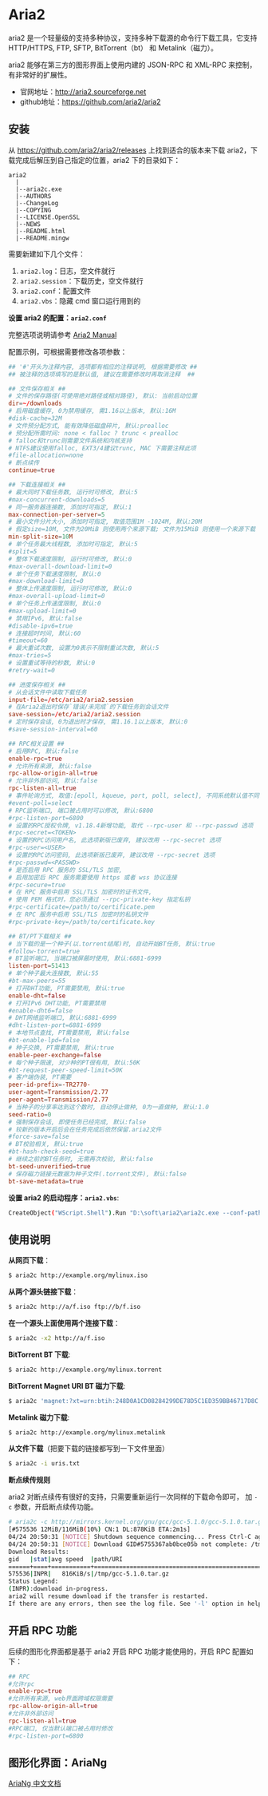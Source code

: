 <!--
 * @Github       : https://github.com/superzhc/BigData-A-Question
 * @Author       : SUPERZHC
 * @CreateDate   : 2020-08-31 14:56:30
 * @LastEditTime : 2020-12-04 11:49:14
 * @Copyright 2020 SUPERZHC
-->
# Aria2

aria2 是一个轻量级的支持多种协议，支持多种下载源的命令行下载工具，它支持 HTTP/HTTPS, FTP, SFTP, BitTorrent（bt） 和 Metalink（磁力）。

aria2 能够在第三方的图形界面上使用内建的 JSON-RPC 和 XML-RPC 来控制，有非常好的扩展性。

- 官网地址：<http://aria2.sourceforge.net>
- github地址：<https://github.com/aria2/aria2>

## 安装

从 <https://github.com/aria2/aria2/releases> 上找到适合的版本来下载 aria2，下载完成后解压到自己指定的位置，aria2 下的目录如下：

```
aria2
  |
  |--aria2c.exe
  |--AUTHORS
  |--ChangeLog
  |--COPYING
  |--LICENSE.OpenSSL
  |--NEWS
  |--README.html
  |--README.mingw
```

需要新建如下几个文件：

1. `aria2.log`：日志，空文件就行
2. `aria2.session`：下载历史，空文件就行
3. `aria2.conf`：配置文件
4. `aria2.vbs`：隐藏 cmd 窗口运行用到的

**设置 aria2 的配置：`aria2.conf`**

完整选项说明请参考 [Aria2 Manual](https://aria2.github.io/manual/en/html/aria2c.html)

配置示例，可根据需要修改各项参数：

```conf
## '#'开头为注释内容, 选项都有相应的注释说明, 根据需要修改 ##
## 被注释的选项填写的是默认值, 建议在需要修改时再取消注释  ##

## 文件保存相关 ##
# 文件的保存路径(可使用绝对路径或相对路径), 默认: 当前启动位置
dir=~/downloads
# 启用磁盘缓存, 0为禁用缓存, 需1.16以上版本, 默认:16M
#disk-cache=32M
# 文件预分配方式, 能有效降低磁盘碎片, 默认:prealloc
# 预分配所需时间: none < falloc ? trunc < prealloc
# falloc和trunc则需要文件系统和内核支持
# NTFS建议使用falloc, EXT3/4建议trunc, MAC 下需要注释此项
#file-allocation=none
# 断点续传
continue=true

## 下载连接相关 ##
# 最大同时下载任务数, 运行时可修改, 默认:5
#max-concurrent-downloads=5
# 同一服务器连接数, 添加时可指定, 默认:1
max-connection-per-server=5
# 最小文件分片大小, 添加时可指定, 取值范围1M -1024M, 默认:20M
# 假定size=10M, 文件为20MiB 则使用两个来源下载; 文件为15MiB 则使用一个来源下载
min-split-size=10M
# 单个任务最大线程数, 添加时可指定, 默认:5
#split=5
# 整体下载速度限制, 运行时可修改, 默认:0
#max-overall-download-limit=0
# 单个任务下载速度限制, 默认:0
#max-download-limit=0
# 整体上传速度限制, 运行时可修改, 默认:0
#max-overall-upload-limit=0
# 单个任务上传速度限制, 默认:0
#max-upload-limit=0
# 禁用IPv6, 默认:false
#disable-ipv6=true
# 连接超时时间, 默认:60
#timeout=60
# 最大重试次数, 设置为0表示不限制重试次数, 默认:5
#max-tries=5
# 设置重试等待的秒数, 默认:0
#retry-wait=0

## 进度保存相关 ##
# 从会话文件中读取下载任务
input-file=/etc/aria2/aria2.session
# 在Aria2退出时保存`错误/未完成`的下载任务到会话文件
save-session=/etc/aria2/aria2.session
# 定时保存会话, 0为退出时才保存, 需1.16.1以上版本, 默认:0
#save-session-interval=60

## RPC相关设置 ##
# 启用RPC, 默认:false
enable-rpc=true
# 允许所有来源, 默认:false
rpc-allow-origin-all=true
# 允许非外部访问, 默认:false
rpc-listen-all=true
# 事件轮询方式, 取值:[epoll, kqueue, port, poll, select], 不同系统默认值不同
#event-poll=select
# RPC监听端口, 端口被占用时可以修改, 默认:6800
#rpc-listen-port=6800
# 设置的RPC授权令牌, v1.18.4新增功能, 取代 --rpc-user 和 --rpc-passwd 选项
#rpc-secret=<TOKEN>
# 设置的RPC访问用户名, 此选项新版已废弃, 建议改用 --rpc-secret 选项
#rpc-user=<USER>
# 设置的RPC访问密码, 此选项新版已废弃, 建议改用 --rpc-secret 选项
#rpc-passwd=<PASSWD>
# 是否启用 RPC 服务的 SSL/TLS 加密,
# 启用加密后 RPC 服务需要使用 https 或者 wss 协议连接
#rpc-secure=true
# 在 RPC 服务中启用 SSL/TLS 加密时的证书文件,
# 使用 PEM 格式时，您必须通过 --rpc-private-key 指定私钥
#rpc-certificate=/path/to/certificate.pem
# 在 RPC 服务中启用 SSL/TLS 加密时的私钥文件
#rpc-private-key=/path/to/certificate.key

## BT/PT下载相关 ##
# 当下载的是一个种子(以.torrent结尾)时, 自动开始BT任务, 默认:true
#follow-torrent=true
# BT监听端口, 当端口被屏蔽时使用, 默认:6881-6999
listen-port=51413
# 单个种子最大连接数, 默认:55
#bt-max-peers=55
# 打开DHT功能, PT需要禁用, 默认:true
enable-dht=false
# 打开IPv6 DHT功能, PT需要禁用
#enable-dht6=false
# DHT网络监听端口, 默认:6881-6999
#dht-listen-port=6881-6999
# 本地节点查找, PT需要禁用, 默认:false
#bt-enable-lpd=false
# 种子交换, PT需要禁用, 默认:true
enable-peer-exchange=false
# 每个种子限速, 对少种的PT很有用, 默认:50K
#bt-request-peer-speed-limit=50K
# 客户端伪装, PT需要
peer-id-prefix=-TR2770-
user-agent=Transmission/2.77
peer-agent=Transmission/2.77
# 当种子的分享率达到这个数时, 自动停止做种, 0为一直做种, 默认:1.0
seed-ratio=0
# 强制保存会话, 即使任务已经完成, 默认:false
# 较新的版本开启后会在任务完成后依然保留.aria2文件
#force-save=false
# BT校验相关, 默认:true
#bt-hash-check-seed=true
# 继续之前的BT任务时, 无需再次校验, 默认:false
bt-seed-unverified=true
# 保存磁力链接元数据为种子文件(.torrent文件), 默认:false
bt-save-metadata=true
```

**设置 aria2 的启动程序：`aria2.vbs`**:

```sh
CreateObject("WScript.Shell").Run "D:\soft\aria2\aria2c.exe --conf-path=aria2.conf",0
```

## 使用说明

**从网页下载**：

```bash
$ aria2c http://example.org/mylinux.iso
```

**从两个源头链接下载**：

```bash
$ aria2c http://a/f.iso ftp://b/f.iso
```

**在一个源头上面使用两个连接下载**：

```bash
$ aria2c -x2 http://a/f.iso
```

**BitTorrent BT 下载**:

```bash
$ aria2c http://example.org/mylinux.torrent
```

**BitTorrent Magnet URI BT 磁力下载**:

```bash
$ aria2c 'magnet:?xt=urn:btih:248D0A1CD08284299DE78D5C1ED359BB46717D8C'
```

**Metalink 磁力下载**:

```bash
$ aria2c http://example.org/mylinux.metalink
```

**从文件下载**（把要下载的链接都写到一下文件里面）

```bash
$ aria2c -i uris.txt
```

**断点续传规则**

aria2 对断点续传有很好的支持，只需要重新运行一次同样的下载命令即可， 加 `-c` 参数，开启断点续传功能。

```bash
# aria2c -c http://mirrors.kernel.org/gnu/gcc/gcc-5.1.0/gcc-5.1.0.tar.gz
[#575536 12MiB/116MiB(10%) CN:1 DL:878KiB ETA:2m1s]                                                                  
04/24 20:50:31 [NOTICE] Shutdown sequence commencing... Press Ctrl-C again for emergency shutdown.
04/24 20:50:31 [NOTICE] Download GID#5755367ab0bce05b not complete: /tmp/gcc-5.1.0.tar.gz
Download Results:
gid   |stat|avg speed  |path/URI
======+====+===========+=======================================================
575536|INPR|   816KiB/s|/tmp/gcc-5.1.0.tar.gz
Status Legend:
(INPR):download in-progress.
aria2 will resume download if the transfer is restarted.
If there are any errors, then see the log file. See '-l' option in help/man page for details.
```

## 开启 RPC 功能

后续的图形化界面都是基于 aria2 开启 RPC 功能才能使用的，开启 RPC 配置如下：

```conf
## RPC
#允许rpc
enable-rpc=true
#允许所有来源, web界面跨域权限需要
rpc-allow-origin-all=true
#允许非外部访问
rpc-listen-all=true
#RPC端口, 仅当默认端口被占用时修改
#rpc-listen-port=6800
```

## 图形化界面：AriaNg

[AriaNg 中文文档](http://ariang.mayswind.net/zh_Hans/)